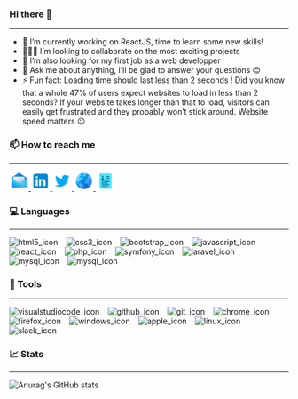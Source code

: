 ### Hi there 👋

---

- 🔭 I’m currently working on ReactJS, time to learn some new skills!
- 👨🏻‍💻 I’m looking to collaborate on the most exciting projects
- 🤔 I’m also looking for my first job as a web developper
- 💬 Ask me about anything, i'll be glad to answer your questions :blush:
- ⚡ Fun fact: Loading time should last less than 2 seconds ! Did you know that a whole 47% of users expect websites to load in less than 2 seconds? If your website takes longer than that to load, visitors can easily get frustrated and they probably won’t stick around. Website speed matters :wink:

### :mailbox: How to reach me

---

<a href="mailto:marek.volet@hotmail.fr" target="_blank">
<img src="./images/mail.png" width="35px" alt="mail_icon"/>
</a>
<a href="https://www.linkedin.com/in/marek-volet/" target="_blank">
<img src="./images/linkedin.png" width="35px" alt="linkedin_icon"/>
</a>
<a href="https://twitter.com/rrSyntax" target="_blank">
<img src="./images/twitter.png" width="35px" alt="twitter_icon"/>
</a>
<a href="https://portefolio-beta-marek-volet.vercel.app/" target="_blank">
<img src="./images/globe.png" width="35px" alt="globe_icon"/>
</a>
<a href="https://cv-marek-volet-2n812s66c-voletmarek.vercel.app/html
" target="_blank">
<img src="./images/cv.png" width="35px" alt="cv_icon"/>
</a>

### :computer: Languages

---

 <img src="https://cdn.jsdelivr.net/gh/devicons/devicon/icons/html5/html5-original.svg" width="30px" alt="html5_icon"  style="padding-right:11px"/> <img src="https://cdn.jsdelivr.net/gh/devicons/devicon/icons/css3/css3-original.svg" width="30px" alt="css3_icon"  style="padding-right:11px"/>
<img src="https://cdn.jsdelivr.net/gh/devicons/devicon/icons/bootstrap/bootstrap-original.svg" width="30px" alt="bootstrap_icon"  style="padding-right:11px"/>
<img src="https://cdn.jsdelivr.net/gh/devicons/devicon/icons/javascript/javascript-original.svg" width="30px" alt="javascript_icon"  style="padding-right:11px"/>
<img src="https://cdn.jsdelivr.net/gh/devicons/devicon/icons/react/react-original.svg" width="30px" alt="react_icon"  style="padding-right:11px"/>
<img src="https://cdn.jsdelivr.net/gh/devicons/devicon/icons/php/php-original.svg" width="30px" alt="php_icon"  style="padding-right:11px"/>
<img src="https://cdn.jsdelivr.net/gh/devicons/devicon/icons/symfony/symfony-original.svg" width="30px" alt="symfony_icon"  style="padding-right:11px"/>
<img src="https://cdn.jsdelivr.net/gh/devicons/devicon/icons/laravel/laravel-plain.svg" width="30px" alt="laravel_icon"  style="padding-right:11px"/>
<img src="https://cdn.jsdelivr.net/gh/devicons/devicon/icons/mysql/mysql-original.svg" width="30px" alt="mysql_icon"  style="padding-right:11px"/>
<img src="https://cdn.jsdelivr.net/gh/devicons/devicon/icons/wordpress/wordpress-original.svg" width="30px" alt="mysql_icon"  style="padding-right:11px"/>

### :wrench: Tools

---

<img src="https://cdn.jsdelivr.net/gh/devicons/devicon/icons/vscode/vscode-original.svg" width="30px" alt="visualstudiocode_icon" style="padding-right:11px"/> <img src="https://cdn.jsdelivr.net/gh/devicons/devicon/icons/github/github-original.svg" width="30px" alt="github_icon" style="padding-right:11px"/>
<img src="https://cdn.jsdelivr.net/gh/devicons/devicon/icons/git/git-original.svg" width="30px" alt="git_icon" style="padding-right:11px"/>
<img src="https://cdn.jsdelivr.net/gh/devicons/devicon/icons/chrome/chrome-original.svg" width="30px" alt="chrome_icon" style="padding-right:11px"/>
<img src="https://cdn.jsdelivr.net/gh/devicons/devicon/icons/firefox/firefox-original.svg" width="30px" alt="firefox_icon" style="padding-right:11px"/>
<img src="https://cdn.jsdelivr.net/gh/devicons/devicon/icons/windows8/windows8-original.svg" width="30px" alt="windows_icon" style="padding-right:11px"/>
<img src="https://cdn.jsdelivr.net/gh/devicons/devicon/icons/apple/apple-original.svg" width="30px" alt="apple_icon" style="padding-right:11px"/>
<img src="https://cdn.jsdelivr.net/gh/devicons/devicon/icons/linux/linux-original.svg" width="30px" alt="linux_icon" style="padding-right:11px"/>
<img src="https://cdn.jsdelivr.net/gh/devicons/devicon/icons/slack/slack-original.svg" width="30px" alt="slack_icon" style="padding-right:11px"/>

### 📈 Stats

--- 

![Anurag's GitHub stats](https://github-readme-stats.vercel.app/api?username=VOLETMarek&show_icons=true&theme=radical)

